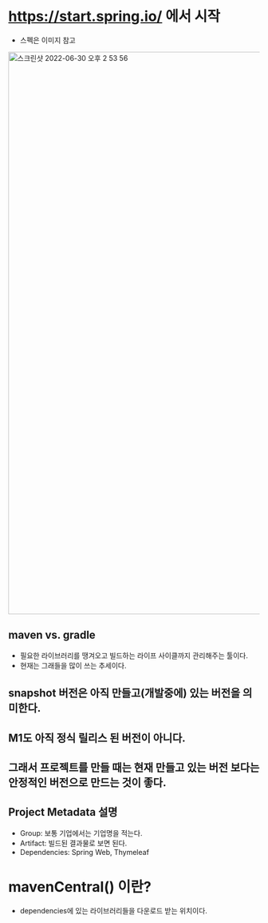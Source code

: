 # https://start.spring.io/ 에서 시작
- 스펙은 이미지 참고
<img width="1124" alt="스크린샷 2022-06-30 오후 2 53 56" src="https://user-images.githubusercontent.com/43905552/176602891-ef23eebc-93e0-4a13-88af-90e8463b78b2.png">



## maven vs. gradle
- 필요한 라이브러리를 땡겨오고 빌드하는 라이프 사이클까지 관리해주는 툴이다.
- 현재는 그래들을 많이 쓰는 추세이다.

## snapshot 버전은 아직 만들고(개발중에) 있는 버전을 의미한다.
## M1도 아직 정식 릴리스 된 버전이 아니다.

## 그래서 프로젝트를 만들 때는 현재 만들고 있는 버전 보다는 안정적인 버전으로 만드는 것이 좋다.

## Project Metadata 설명
- Group: 보통 기업에서는 기업명을 적는다. 
- Artifact: 빌드된 결과물로 보면 된다.
- Dependencies: Spring Web, Thymeleaf

# mavenCentral() 이란?
- dependencies에 있는 라이브러리들을 다운로드 받는 위치이다.
